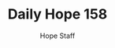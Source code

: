 ---
image: /assets/img/daily-hope-default-artwork.png
title: Daily Hope 158
number: 158
categories:
  - Daily Hope
author: Hope Staff
notes: Daily Hope 158
embed: >-
  EMBED_GOES_HERE
---